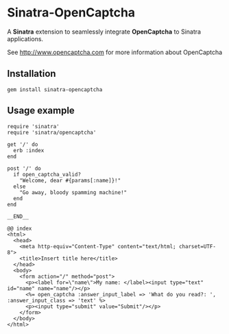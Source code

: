Sinatra-OpenCaptcha
===================

A **Sinatra** extension to seamlessly integrate **OpenCaptcha** to Sinatra applications.

See http://www.opencaptcha.com for more information about OpenCaptcha

Installation
------------

    gem install sinatra-opencaptcha

Usage example
-------------

    require 'sinatra'
    require 'sinatra/opencaptcha'

    get '/' do
      erb :index
    end

    post '/' do
      if open_captcha_valid?
        "Welcome, dear #{params[:name]}!"
      else
        "Go away, bloody spamming machine!"
      end
    end

    __END__

    @@ index
    <html>
      <head>
        <meta http-equiv="Content-Type" content="text/html; charset=UTF-8">
        <title>Insert title here</title>
      </head>
      <body>
        <form action="/" method="post">
          <p><label for=\"name\">My name: </label><input type="text" id="name" name="name"/></p>
          <%= open_captcha :answer_input_label => 'What do you read?: ', :answer_input_class => 'text' %>
          <p><input type="submit" value="Submit"/></p>
        </form>
      </body>
    </html>